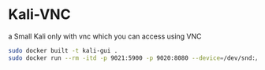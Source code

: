 # Kali-VNC
a Small Kali only with vnc which you can access using VNC


```bash
sudo docker built -t kali-gui .
sudo docker run --rm -itd -p 9021:5900 -p 9020:8080 --device=/dev/snd:/dev/snd kali-gui
```
